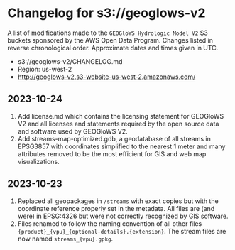 # Changelog for s3://geoglows-v2

A list of modifications made to the `GEOGloWS Hydrologic Model V2` S3 buckets sponsored by the AWS Open Data Program. Changes listed in reverse chronological order. Approximate dates and times given in UTC.

- s3://geoglows-v2/CHANGELOG.md
- Region: us-west-2
- http://geoglows-v2.s3-website-us-west-2.amazonaws.com/

## 2023-10-24

1. Add license.md which contains the licensing statement for GEOGloWS V2 and all licenses and statements required by the open source data and software used by GEOGloWS V2.
2. Add streams-map-optimized.gdb, a geodatabase of all streams in EPSG3857 with coordinates simplified to the nearest 1 meter and many attributes removed to be the most efficient for GIS and web map visualizations.

## 2023-10-23

1. Replaced all geopackages in `/streams` with exact copies but with the coordinate reference properly set in the metadata. All files are (and were) in EPSG:4326 but were not correctly recognized by GIS software.
2. Files renamed to follow the naming convention of all other files `{product}_{vpu}_{optional-details}.{extension}`. The stream files are now named `streams_{vpu}.gpkg`.
